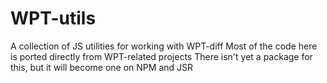 # WPT-utils

A collection of JS utilities for working with WPT-diff
Most of the code here is ported directly from WPT-related projects
There isn't yet a package for this, but it will become one on NPM and JSR